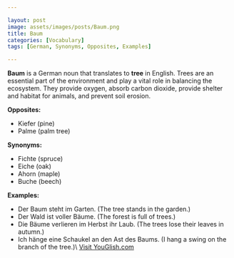 ```yaml
---

layout: post
image: assets/images/posts/Baum.png
title: Baum
categories: [Vocabulary]
tags: [German, Synonyms, Opposites, Examples]

---
```


**Baum** is a German noun that translates to **tree** in English. Trees are an essential part of the environment and play a vital role in balancing the ecosystem. They provide oxygen, absorb carbon dioxide, provide shelter and habitat for animals, and prevent soil erosion. 

**Opposites:** 
- Kiefer (pine)
- Palme (palm tree)

**Synonyms:**
- Fichte (spruce)
- Eiche (oak)
- Ahorn (maple)
- Buche (beech)

**Examples:**
- Der Baum steht im Garten. (The tree stands in the garden.)
- Der Wald ist voller Bäume. (The forest is full of trees.)
- Die Bäume verlieren im Herbst ihr Laub. (The trees lose their leaves in autumn.)
- Ich hänge eine Schaukel an den Ast des Baums. (I hang a swing on the branch of the tree.)\ <a id="yg-widget-0" class="youglish-widget" data-query="Baum" data-lang="german" data-components="8412" data-auto-start="0" data-bkg-color="theme_light" data-title="How%20to%20pronounce%20Baum%20in%20German"  rel="nofollow" href="https://youglish.com">Visit YouGlish.com</a><script async src="https://youglish.com/public/emb/widget.js" charset="utf-8"></script>